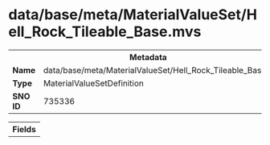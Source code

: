 <h1>data/base/meta/MaterialValueSet/Hell_Rock_Tileable_Base.mvs</h1><table><tr><th colspan="100%">Metadata</th></tr><tr><td><b>Name</b></td><td>data/base/meta/MaterialValueSet/Hell_Rock_Tileable_Base.mvs</td></tr><tr><td><b>Type</b></td><td>MaterialValueSetDefinition</td></tr><tr><td><b>SNO ID</b></td><td>735336</td></tr></table>

<table><tr><th colspan="100%">Fields</th></tr></table>

